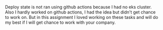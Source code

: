 Deploy state is not ran using github actions because I had no eks cluster.
Also I hardly worked on github actions, I had the idea but didn't get chance to work on.
But in this assignment I loved working on these tasks and will do my best if I will get chance to work with your company.